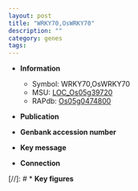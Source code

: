 ```yaml
---
layout: post
title: "WRKY70,OsWRKY70"
description: ""
category: genes
tags: 
---
```


* **Information**  
    + Symbol: WRKY70,OsWRKY70  
    + MSU: [LOC_Os05g39720](http://rice.uga.edu/cgi-bin/ORF_infopage.cgi?orf=LOC_Os05g39720)  
    + RAPdb: [Os05g0474800](http://rapdb.dna.affrc.go.jp/viewer/gbrowse_details/irgsp1?name=Os05g0474800)  

* **Publication**  

* **Genbank accession number**  

* **Key message**  

* **Connection**  

[//]: # * **Key figures**  


